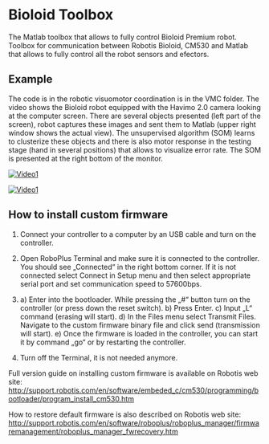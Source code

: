 # Bioloid Toolbox

The Matlab toolbox that allows to fully control Bioloid Premium robot.
Toolbox for communication between Robotis Bioloid, CM530 and Matlab that allows to fully control all the robot sensors and efectors. 

## Example

 The code is in the robotic visuomotor coordination is in the VMC folder. The video shows the Bioloid robot equipped with the Havimo 2.0 camera looking at the computer screen. There are several objects presented (left part of the screen), robot captures these images and sent them to Matlab (upper right window shows the actual view). The unsupervised algorithm (SOM) learns to clusterize these objects and there is also motor response in the testing stage (hand in several positions) that allows to visualize error rate. The SOM is presented at the right bottom of the monitor.
 
 [![Video1](https://img.youtube.com/vi/TLYiwIx8c28/maxresdefault.jpg)](https://youtu.be/TLYiwIx8c28)
 
 [![Video1](https://img.youtube.com/vi/xhiK3uCGrTE/maxresdefault.jpg)](https://youtu.be/xhiK3uCGrTE)


## How to install custom firmware

1. Connect your controller to a computer by an USB cable and turn on the controller.

2. Open RoboPlus Terminal and make sure it is connected to the controller. You should see „Connected“ in the right bottom corner. If it is not connected select Connect in Setup menu and then select appropriate serial port and set communication speed to 57600bps.

3. a) Enter into the bootloader. While pressing the „#“ button turn on the controller (or press down the reset switch).
   b) Press Enter.
   c) Input „L“ command (erasing will start).
   d) In the Files menu select Transmit Files. Navigate to the custom firmware binary file and click send (transmission will start).
   e) Once the firmware is loaded in the controller, you can start it by command „go“ or by restarting the controller.

4. Turn off the Terminal, it is not needed anymore.



Full version guide on installing custom firmware is available on Robotis web site:
http://support.robotis.com/en/software/embeded_c/cm530/programming/bootloader/program_install_cm530.htm

How to restore default firmware is also described on Robotis web site:
http://support.robotis.com/en/software/roboplus/roboplus_manager/firmwaremanagement/roboplus_manager_fwrecovery.htm
